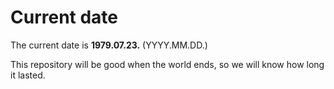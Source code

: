 # Current date

The current date is **1979.07.23.** (YYYY.MM.DD.)

This repository will be good when the world ends, so we will know how long it lasted.